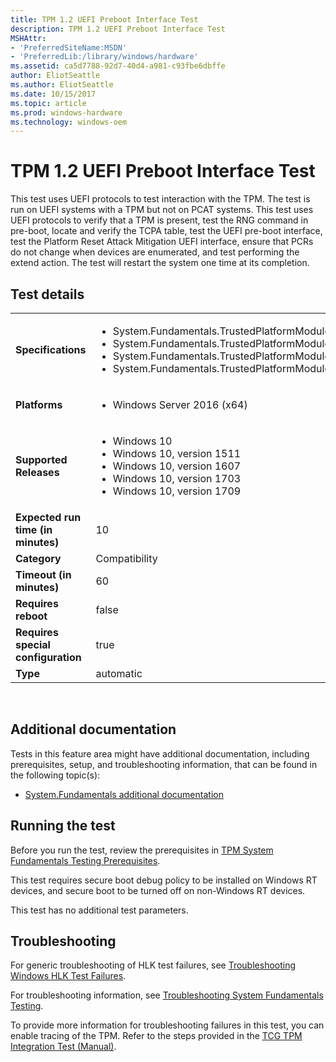 ```yaml
---
title: TPM 1.2 UEFI Preboot Interface Test
description: TPM 1.2 UEFI Preboot Interface Test
MSHAttr:
- 'PreferredSiteName:MSDN'
- 'PreferredLib:/library/windows/hardware'
ms.assetid: ca5d7788-92d7-40d4-a981-c93fbe6dbffe
author: EliotSeattle
ms.author: EliotSeattle
ms.date: 10/15/2017
ms.topic: article
ms.prod: windows-hardware
ms.technology: windows-oem
---
```


# <span id="p_hlk_test.1111f23a-cfec-4e0e-aa12-6c87b884102b"></span>TPM 1.2 UEFI Preboot Interface Test


This test uses UEFI protocols to test interaction with the TPM. The test is run on UEFI systems with a TPM but not on PCAT systems. This test uses UEFI protocols to verify that a TPM is present, test the RNG command in pre-boot, locate and verify the TCPA table, test the UEFI pre-boot interface, test the Platform Reset Attack Mitigation UEFI interface, ensure that PCRs do not change when devices are enumerated, and test performing the extend action. The test will restart the system one time at its completion.

## Test details
|||
|---|---|
| **Specifications**  | <ul><li>System.Fundamentals.TrustedPlatformModule.TPMRequirements</li><li>System.Fundamentals.TrustedPlatformModule.TPMComplieswithTCGTPMMainSpecification</li><li>System.Fundamentals.TrustedPlatformModule.Windows7SystemsTPM</li><li>System.Fundamentals.TrustedPlatformModule.TPMEnablesFullUseThroughSystemFirmware</li></ul> |  
| **Platforms**   | <ul><li>Windows Server 2016 (x64)</li></ul> |
| **Supported Releases** | <ul><li>Windows 10</li><li>Windows 10, version 1511</li><li>Windows 10, version 1607</li><li>Windows 10, version 1703</li><li>Windows 10, version 1709</li></ul> |
|**Expected run time (in minutes)**| 10 |
|**Category**| Compatibility |
|**Timeout (in minutes)**| 60 |
|**Requires reboot**| false |
|**Requires special configuration**| true |
|**Type**| automatic |

 

## <span id="Additional_documentation"></span><span id="additional_documentation"></span><span id="ADDITIONAL_DOCUMENTATION"></span>Additional documentation


Tests in this feature area might have additional documentation, including prerequisites, setup, and troubleshooting information, that can be found in the following topic(s):

-   [System.Fundamentals additional documentation](system-fundamentals-additional-documentation.md)

## <span id="Running_the_test"></span><span id="running_the_test"></span><span id="RUNNING_THE_TEST"></span>Running the test


Before you run the test, review the prerequisites in [TPM System Fundamentals Testing Prerequisites](tpm-system-fundamentals-testing-prerequisites.md).

This test requires secure boot debug policy to be installed on Windows RT devices, and secure boot to be turned off on non-Windows RT devices.

This test has no additional test parameters.

## <span id="Troubleshooting"></span><span id="troubleshooting"></span><span id="TROUBLESHOOTING"></span>Troubleshooting


For generic troubleshooting of HLK test failures, see [Troubleshooting Windows HLK Test Failures](..\user\troubleshooting-windows-hlk-test-failures.md).

For troubleshooting information, see [Troubleshooting System Fundamentals Testing](troubleshooting-system-fundamentals-testing.md).

To provide more information for troubleshooting failures in this test, you can enable tracing of the TPM. Refer to the steps provided in the [TCG TPM Integration Test (Manual)](https://msdn.microsoft.com/en-us/library/Hh998628.aspx).

 

 






